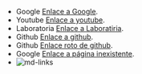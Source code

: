 * Google  [Enlace a Google](https://www.google.com).
* Youtube [Enlace a youtube](https://www.youtube.com/).
* Laboratoria  [Enlace a Laboratiria](https://www.laboratoria.la/).
* Github [Enlace a github](https://github.com/).
* Github [Enlace roto de github](https://mdn.github.io/fetch-examples/fetch-response/).
* Google  [Enlace a página inexistente](https://www.noexisteestapagina.com/).
* ![md-links](https://github.com/Laboratoria/bootcamp/assets/12631491/fc6bc380-7824-4fab-ab8f-7ab53cd9d0e4)